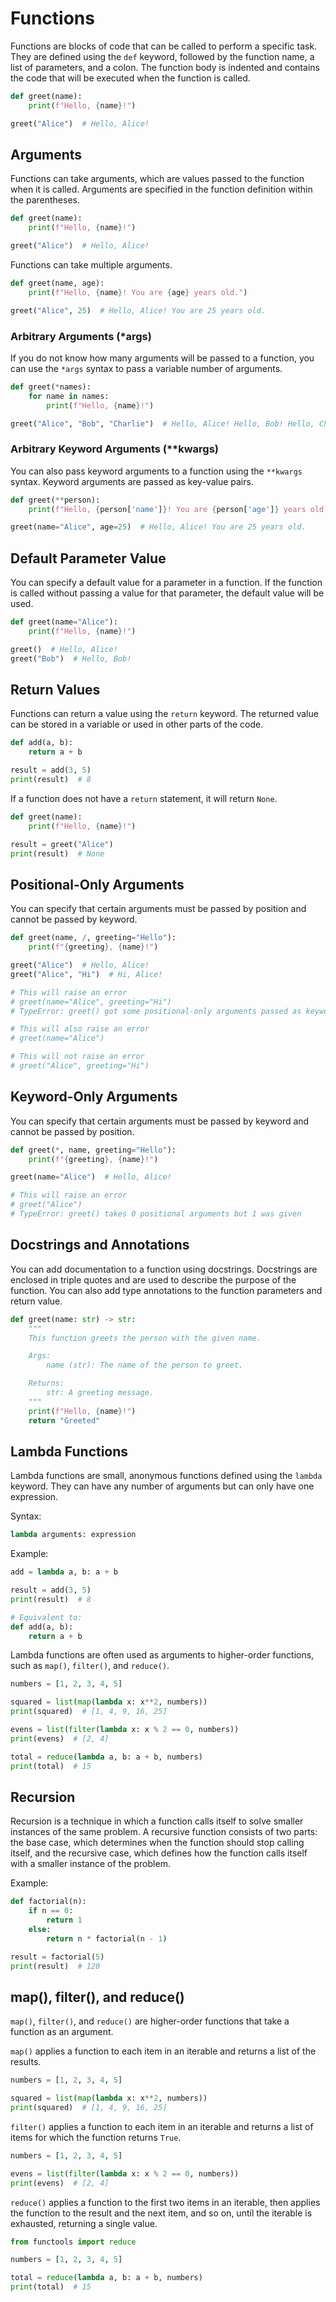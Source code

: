 # Functions

Functions are blocks of code that can be called to perform a specific task. They are defined using the `def` keyword, followed by the function name, a list of parameters, and a colon.
The function body is indented and contains the code that will be executed when the function is called.

```python
def greet(name):
    print(f"Hello, {name}!")

greet("Alice")  # Hello, Alice!
```

## Arguments

Functions can take arguments, which are values passed to the function when it is called.
Arguments are specified in the function definition within the parentheses.

```python
def greet(name):
    print(f"Hello, {name}!")

greet("Alice")  # Hello, Alice!
```

Functions can take multiple arguments.

```python
def greet(name, age):
    print(f"Hello, {name}! You are {age} years old.")

greet("Alice", 25)  # Hello, Alice! You are 25 years old.
```

### Arbitrary Arguments (\*args)

If you do not know how many arguments will be passed to a function, you can use the `*args` syntax to pass a variable number of arguments.

```python
def greet(*names):
    for name in names:
        print(f"Hello, {name}!")

greet("Alice", "Bob", "Charlie")  # Hello, Alice! Hello, Bob! Hello, Charlie!
```

### Arbitrary Keyword Arguments (\*\*kwargs)

You can also pass keyword arguments to a function using the `**kwargs` syntax.
Keyword arguments are passed as key-value pairs.

```python
def greet(**person):
    print(f"Hello, {person['name']}! You are {person['age']} years old.")

greet(name="Alice", age=25)  # Hello, Alice! You are 25 years old.
```

## Default Parameter Value

You can specify a default value for a parameter in a function.
If the function is called without passing a value for that parameter, the default value will be used.

```python
def greet(name="Alice"):
    print(f"Hello, {name}!")

greet()  # Hello, Alice!
greet("Bob")  # Hello, Bob!
```

## Return Values

Functions can return a value using the `return` keyword.
The returned value can be stored in a variable or used in other parts of the code.

```python
def add(a, b):
    return a + b

result = add(3, 5)
print(result)  # 8
```

If a function does not have a `return` statement, it will return `None`.

```python
def greet(name):
    print(f"Hello, {name}!")

result = greet("Alice")
print(result)  # None
```

## Positional-Only Arguments

You can specify that certain arguments must be passed by position and cannot be passed by keyword.

```python
def greet(name, /, greeting="Hello"):
    print(f"{greeting}, {name}!")

greet("Alice")  # Hello, Alice!
greet("Alice", "Hi")  # Hi, Alice!

# This will raise an error
# greet(name="Alice", greeting="Hi")
# TypeError: greet() got some positional-only arguments passed as keyword arguments: 'name'

# This will also raise an error
# greet(name="Alice")

# This will not raise an error
# greet("Alice", greeting="Hi")
```

## Keyword-Only Arguments

You can specify that certain arguments must be passed by keyword and cannot be passed by position.

```python
def greet(*, name, greeting="Hello"):
    print(f"{greeting}, {name}!")

greet(name="Alice")  # Hello, Alice!

# This will raise an error
# greet("Alice")
# TypeError: greet() takes 0 positional arguments but 1 was given
```

## Docstrings and Annotations

You can add documentation to a function using docstrings.
Docstrings are enclosed in triple quotes and are used to describe the purpose of the function.
You can also add type annotations to the function parameters and return value.

```python
def greet(name: str) -> str:
    """
    This function greets the person with the given name.

    Args:
        name (str): The name of the person to greet.

    Returns:
        str: A greeting message.
    """
    print(f"Hello, {name}!")
    return "Greeted"
```

## Lambda Functions

Lambda functions are small, anonymous functions defined using the `lambda` keyword.
They can have any number of arguments but can only have one expression.

Syntax:

```python
lambda arguments: expression
```

Example:

```python
add = lambda a, b: a + b

result = add(3, 5)
print(result)  # 8

# Equivalent to:
def add(a, b):
    return a + b
```

Lambda functions are often used as arguments to higher-order functions, such as `map()`, `filter()`, and `reduce()`.

```python
numbers = [1, 2, 3, 4, 5]

squared = list(map(lambda x: x**2, numbers))
print(squared)  # [1, 4, 9, 16, 25]

evens = list(filter(lambda x: x % 2 == 0, numbers))
print(evens)  # [2, 4]

total = reduce(lambda a, b: a + b, numbers)
print(total)  # 15
```

## Recursion

Recursion is a technique in which a function calls itself to solve smaller instances of the same problem.
A recursive function consists of two parts: the base case, which determines when the function should stop calling itself, and the recursive case, which defines how the function calls itself with a smaller instance of the problem.

Example:

```python
def factorial(n):
    if n == 0:
        return 1
    else:
        return n * factorial(n - 1)

result = factorial(5)
print(result)  # 120
```

## map(), filter(), and reduce()

`map()`, `filter()`, and `reduce()` are higher-order functions that take a function as an argument.

`map()` applies a function to each item in an iterable and returns a list of the results.

```python
numbers = [1, 2, 3, 4, 5]

squared = list(map(lambda x: x**2, numbers))
print(squared)  # [1, 4, 9, 16, 25]
```

`filter()` applies a function to each item in an iterable and returns a list of items for which the function returns `True`.

```python
numbers = [1, 2, 3, 4, 5]

evens = list(filter(lambda x: x % 2 == 0, numbers))
print(evens)  # [2, 4]
```

`reduce()` applies a function to the first two items in an iterable, then applies the function to the result and the next item, and so on, until the iterable is exhausted, returning a single value.

```python
from functools import reduce

numbers = [1, 2, 3, 4, 5]

total = reduce(lambda a, b: a + b, numbers)
print(total)  # 15
```
